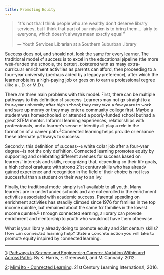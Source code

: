 ```yaml
---
title: Promoting Equity
---
```


<!-- Quote from INTS_056 -->

> “It's not that I think people who are wealthy don't deserve library services, but I think that part of our mission is to bring them... fairly to everyone, which doesn't always mean exactly equal.”<br/><br/>— Youth Services Librarian at a Southern Suburban Library

Success does not, and should not, look the same for every learner. The traditional model of success is to excel in the educational pipeline (the more well-funded the schools, the better), bolstered with as many extra-curricular enrichment activities as parents can afford, then proceeding to a four-year university (perhaps aided by a legacy preference), after which the learner obtains a high-paying job or goes on to earn a professional degree (like a J.D. or M.D.). 

There are three main problems with this model. First, there can be multiple pathways to this definition of success. Learners may not go straight to a four-year university after high school; they may take a few years to work and save up money or they may enter a community college first. Maybe a student was homeschooled, or attended a poorly-funded school but had a great STEM mentor. Informal learning experiences, relationships with professionals, and a learner’s sense of identity all play a role in the formation of a career path.<sup><a name="1" href="#fn1">1</a></sup> Connected learning helps provide or enhance these alternate pathways to success. 

Secondly, this definition of success--a white collar job after a four-year degree--is not the only definition. Connected learning promotes equity by supporting and celebrating different avenues for success based on learners’ interests and skills, recognizing that, depending on their life goals, a high school graduate with strong 21st century skills who has already gained experience and recognition in the field of their choice is not less successful than a student on their way to an Ivy.

Finally, the traditional model simply isn’t available to all youth. Many learners are in underfunded schools and are not enrolled in the enrichment activities associated with academic success. Parental spending on enrichment activities has steadily climbed since 1976 for families in the top income quintile, but remained about the same for families in the lowest income quintile.<sup><a name="2" href="#fn2">2</a></sup> Through connected learning, a library can provide enrichment and mentorship to youth who would not have them otherwise. 

<div class="reflection">
	What is your library already doing to promote equity and 21st century skills? How can connected learning help? State a concrete action you will take to promote equity inspired by connected learning. 
</div>

<hr/>

<a name="fn1" href="#1">1</a>: [Pathways to Science and Engineering Careers: Variation Within and Across Paths](http://www.activationlab.org/research/#aera2012). By K. Harris, E. Greenwald, and M. Cannady, 2012. 

<a name="fn2" href="#2">2</a>: [Mimi Ito - Connected Learning](https://www.youtube.com/watch?v=0MwbjCwznZY). 21st Century Learning International, 2016.

